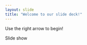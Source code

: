 ```yaml
---
layout: slide
title: "Welcome to our slide deck!"
---
```


Use the right arrow to begin!


Slide show
